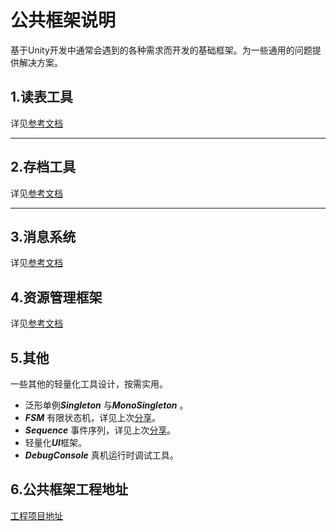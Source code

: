 # 公共框架说明
基于Unity开发中通常会遇到的各种需求而开发的基础框架。为一些通用的问题提供解决方案。

## 1.读表工具
详见[参考文档](../../../Framework/ReadExcelForUnity/README.md)

---

## 2.存档工具
详见[参考文档](Framework/Save/README.rd)

---

## 3.消息系统
详见[参考文档](Framework/EasyMessage/README.md)

## 4.资源管理框架
详见[参考文档](Framework/EasyAssets/README.md)

## 5.其他
一些其他的轻量化工具设计，按需实用。
* 泛形单例***Singleton<T>*** 与***MonoSingleton<T>*** 。
* ***FSM*** 有限状态机，详见上次[分享](https://yomobtech.feishu.cn/file/boxcnddbgXH7prqrZlM1Ma3qhYd "分享链接")。
* ***Sequence*** 事件序列，详见上次[分享](https://yomobtech.feishu.cn/file/boxcnddbgXH7prqrZlM1Ma3qhYd "分享链接")。
* 轻量化***UI***框架。
* ***DebugConsole*** 真机运行时调试工具。 

## 6.公共框架工程地址
[工程项目地址](https://github.com/brkdyh/CommonFramework.git)
